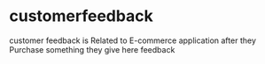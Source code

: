 # customerfeedback
customer feedback is Related to E-commerce application after they Purchase something  they give here feedback
